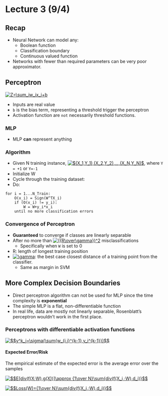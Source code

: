 # Lecture 3 (9/4)

## Recap

- Neural Network can model any:
  - Boolean function
  - Classification boundary
  - Continuous valued function
- Networks with fewer than required parameters can be very poor approximator.

## Perceptron

<a href="https://www.codecogs.com/eqnedit.php?latex=Z=\sum_iw_ix_i&plus;b" target="_blank"><img src="https://latex.codecogs.com/gif.latex?Z=\sum_iw_ix_i&plus;b" title="Z=\sum_iw_ix_i+b" /></a>

- Inputs are real value
- `b` is the bias term, representing a threshold trigger the perceptron
- Activation function are `not` necessarily threshold functions.

### MLP

- MLP **can** represent anything

### Algorithm

- Given N training instance, <a href="https://www.codecogs.com/eqnedit.php?latex=$(X_1,Y_1),(X_2,Y_2),...,(X_N,Y_N)$" target="_blank"><img src="https://latex.codecogs.com/gif.latex?$(X_1,Y_1),(X_2,Y_2),...,(X_N,Y_N)$" title="$(X_1,Y_1),(X_2,Y_2),...,(X_N,Y_N)$" /></a>, where `Y = +1` or `Y=-1`
- Initialize W
- Cycle through the training dataset:
- Do:

```
for i = 1...N_Train:
    O(x_i) = Sign(W^TX_i)
    if (O(x_i) != y_i):
        W = W+y_i*x_i
    until no more classification errors
```

### Convergence of Perceptron

- **Guaranteed** to converge if classes are linearly separable
- After no more than <a href="https://www.codecogs.com/eqnedit.php?latex=({R\over\gamma})^2" target="_blank"><img src="https://latex.codecogs.com/gif.latex?({R\over\gamma})^2" title="({R\over\gamma})^2" /></a> misclassifications
  - Specifically when `W` is set to 0
- R: length of longest training position
- <a href="https://www.codecogs.com/eqnedit.php?latex=\gamma" target="_blank"><img src="https://latex.codecogs.com/gif.latex?\gamma" title="\gamma" /></a>: the best case closest distance of a training point from the classifier.
  - Same as margin in SVM

## More Complex Decision Boundaries

- Direct perceptron algorithm can not be used for MLP since the time complexity is **exponential**
- The simple MLP is a flat, non-differentiable function
- In real life, data are mostly not linearly separable, Rosenblatt’s perceptron wouldn’t work in the first place.

### Perceptrons with differentiable activation functions

<a href="https://www.codecogs.com/eqnedit.php?latex=$$y^k_j=\sigma(\sum{w_{i,j}^{k-1},y_i^{k-1}})$$" target="_blank"><img src="https://latex.codecogs.com/gif.latex?$$y^k_j=\sigma(\sum{w_{i,j}^{k-1},y_i^{k-1}})$$" title="$$y^k_j=\sigma(\sum{w_{i,j}^{k-1},y_i^{k-1}})$$" /></a>

#### Expected Error/Risk

The empirical estimate of the expected error is the average error over the samples

<a href="https://www.codecogs.com/eqnedit.php?latex=$$E[div(f(X;W),g(X))]\approx&space;{1\over&space;N}\sum{div(f(X_i,;W),d_i)}$$" target="_blank"><img src="https://latex.codecogs.com/gif.latex?$$E[div(f(X;W),g(X))]\approx&space;{1\over&space;N}\sum{div(f(X_i,;W),d_i)}$$" title="$$E[div(f(X;W),g(X))]\approx {1\over N}\sum{div(f(X_i,;W),d_i)}$$" /></a>

<a href="https://www.codecogs.com/eqnedit.php?latex=$$Loss(W)={1\over&space;N}\sum{div(f(X_i,;W),d_i)}$$" target="_blank"><img src="https://latex.codecogs.com/gif.latex?$$Loss(W)={1\over&space;N}\sum{div(f(X_i,;W),d_i)}$$" title="$$Loss(W)={1\over N}\sum{div(f(X_i,;W),d_i)}$$" /></a>




